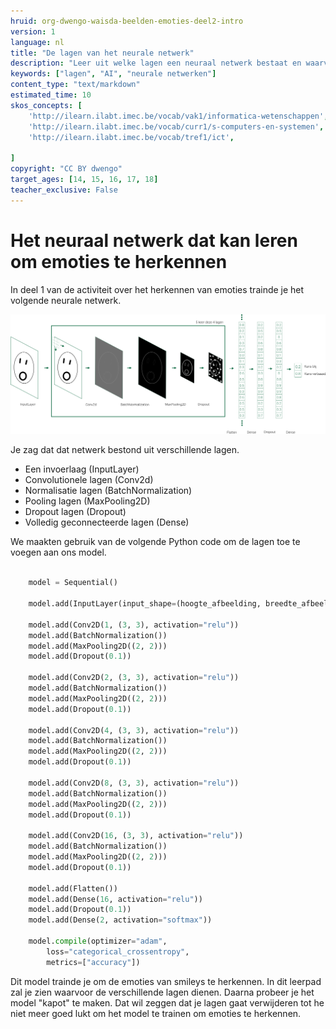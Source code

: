 ```yaml
---
hruid: org-dwengo-waisda-beelden-emoties-deel2-intro
version: 1
language: nl
title: "De lagen van het neurale netwerk"
description: "Leer uit welke lagen een neuraal netwerk bestaat en waarvoor deze lagen dienen."
keywords: ["lagen", "AI", "neurale netwerken"]
content_type: "text/markdown"
estimated_time: 10
skos_concepts: [
    'http://ilearn.ilabt.imec.be/vocab/vak1/informatica-wetenschappen', 
    'http://ilearn.ilabt.imec.be/vocab/curr1/s-computers-en-systemen',
    'http://ilearn.ilabt.imec.be/vocab/tref1/ict',

]
copyright: "CC BY dwengo"
target_ages: [14, 15, 16, 17, 18]
teacher_exclusive: False
---
```


# Het neuraal netwerk dat kan leren om emoties te herkennen

In deel 1 van de activiteit over het herkennen van emoties trainde je het volgende neurale netwerk.

![Figuur neuraal netwerk emoties](img/neural_network_visualized.png)

Je zag dat dat netwerk bestond uit verschillende lagen. 
- Een invoerlaag (InputLayer)
- Convolutionele lagen (Conv2d)
- Normalisatie lagen (BatchNormalization)
- Pooling lagen (MaxPooling2D)
- Dropout lagen (Dropout)
- Volledig geconnecteerde lagen (Dense)

We maakten gebruik van de volgende Python code om de lagen toe te voegen aan ons model.

```Python

    model = Sequential()
    
    model.add(InputLayer(input_shape=(hoogte_afbeelding, breedte_afbeelding, 1)))
    
    model.add(Conv2D(1, (3, 3), activation="relu"))
    model.add(BatchNormalization())
    model.add(MaxPooling2D((2, 2)))
    model.add(Dropout(0.1))
    
    model.add(Conv2D(2, (3, 3), activation="relu"))
    model.add(BatchNormalization())
    model.add(MaxPooling2D((2, 2)))
    model.add(Dropout(0.1))
    
    model.add(Conv2D(4, (3, 3), activation="relu"))
    model.add(BatchNormalization())
    model.add(MaxPooling2D((2, 2)))
    model.add(Dropout(0.1))
    
    model.add(Conv2D(8, (3, 3), activation="relu"))
    model.add(BatchNormalization())
    model.add(MaxPooling2D((2, 2)))
    model.add(Dropout(0.1))
    
    model.add(Conv2D(16, (3, 3), activation="relu"))
    model.add(BatchNormalization())
    model.add(MaxPooling2D((2, 2)))
    model.add(Dropout(0.1))
    
    model.add(Flatten())
    model.add(Dense(16, activation="relu"))   
    model.add(Dropout(0.1)) 
    model.add(Dense(2, activation="softmax"))
    
    model.compile(optimizer="adam", 
        loss="categorical_crossentropy", 
        metrics=["accuracy"])

```

Dit model trainde je om de emoties van smileys te herkennen. In dit leerpad zal je zien waarvoor de verschillende lagen dienen. Daarna probeer je het model "kapot" te maken. Dat wil zeggen dat je lagen gaat verwijderen tot he niet meer goed lukt om het model te trainen om emoties te herkennen.
